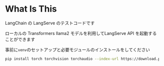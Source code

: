 # What Is This
LangChain の LangServe のテストコードです

ローカルの Transformers llama2 モデルを利用してLangServe API を起動することができます

事前に`venv`のセットアップと必要モジュールのインストールをしてください
```bash
pip install torch torchvision torchaudio --index-url https://download.pytorch.org/whl/cu121
```